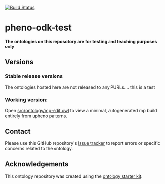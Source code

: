 [![Build Status](https://travis-ci.org/obophenotype/Pheno_odk_test.svg?branch=master)](https://travis-ci.org/obophenotype/Pheno_odk_test)

# pheno-odk-test

**The ontologies on this reposotory are for testing and teaching purposes only**

## Versions

### Stable release versions

The ontologies hosted here are not released to any PURLs.... this is a test

### Working version:

Open [src/ontology/mp-edit.owl](src/ontology/mp-edit.owl) to view a minimal, autogenerated mp build entirely from upheno patterns.

## Contact

Please use this GitHub repository's [Issue tracker](https://github.com/obophenotype/pheno-odk-test/issues) to report errors or specific concerns related to the ontology.

## Acknowledgements

This ontology repository was created using the [ontology starter kit](https://github.com/INCATools/ontology-starter-kit).
